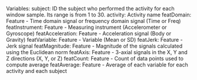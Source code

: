 Variables:
subject:	ID the subject who performed the activity for each window sample. Its range is from 1 to 30.
activity:	Activity name
featDomain:	Feature - Time domain signal or frequency domain signal (Time or Freq)
featInstrument:	Feature - Measuring instrument (Accelerometer or Gyroscope)
featAcceleration:	Feature - Acceleration signal (Body or Gravity)
featVariable:	Feature - Variable (Mean or SD)
featJerk:	Feature - Jerk signal
featMagnitude:	Feature - Magnitude of the signals calculated using the Euclidean norm
featAxis:	Feature - 3-axial signals in the X, Y and Z directions (X, Y, or Z)
featCount:	Feature - Count of data points used to compute average
featAverage:	Feature - Average of each variable for each activity and each subject
